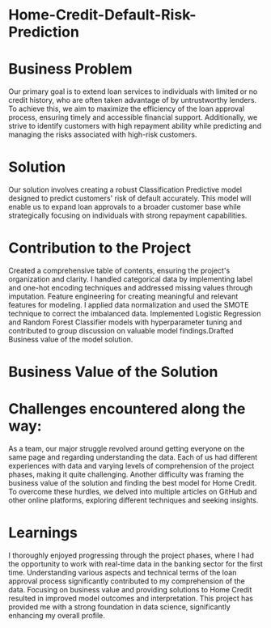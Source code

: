 # Home-Credit-Default-Risk-Prediction

# Business Problem
Our primary goal is to extend loan services to individuals with limited or no credit history, who are often taken advantage of by untrustworthy lenders. To achieve this, we aim to maximize the efficiency of the loan approval process, ensuring timely and accessible financial support. Additionally, we strive to identify customers with high repayment ability while predicting and managing the risks associated with high-risk customers.

# Solution 
Our solution involves creating a robust Classification Predictive model designed to predict customers' risk of default accurately. This model will enable us to expand loan approvals to a broader customer base while strategically focusing on individuals with strong repayment capabilities. 

# Contribution to the Project 
Created a comprehensive table of contents, ensuring the project's organization and clarity. I handled categorical data by implementing label and one-hot encoding techniques and addressed missing values through imputation. Feature engineering for creating meaningful and relevant features for modeling. I applied data normalization and used the SMOTE technique to correct the imbalanced data. Implemented Logistic Regression and Random Forest Classifier models with hyperparameter tuning and contributed to group discussion on valuable model findings.Drafted Business value of the model solution.

# Business Value of the Solution

# Challenges encountered along the way:
As a team, our major struggle revolved around getting everyone on the same page and regarding understanding the data. Each of us had different experiences with data and varying levels of comprehension of the project phases, making it quite challenging. Another difficulty was framing the business value of the solution and finding the best model for Home Credit. To overcome these hurdles, we delved into multiple articles on GitHub and other online platforms, exploring different techniques and seeking insights.

# Learnings
I thoroughly enjoyed progressing through the project phases, where I had the opportunity to work with real-time data in the banking sector for the first time. Understanding various aspects and technical terms of the loan approval process significantly contributed to my comprehension of the data. Focusing on business value and providing solutions to Home Credit resulted in improved model outcomes and interpretation. This project has provided me with a strong foundation in data science, significantly  enhancing my overall profile.
